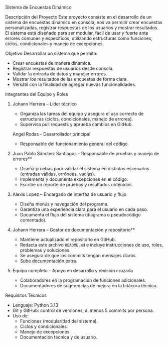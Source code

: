 Sistema de Encuestas Dinámico

Descripción del Proyecto
Este proyecto consiste en el desarrollo de un sistema de encuestas dinámico en consola, nos va permitir crear encuestas personalizadas, registrar respuestas de los usuarios y mostrar resultados.
El sistema está diseñado para ser modular, fácil de usar y fuerte ante errores comunes y específicos, utilizando estructuras como funciones, ciclos, condicionales y manejo de excepciones.


Objetivo
Desarrollar un sistema que permita:
- Crear encuestas de manera dinámica.
- Registrar respuestas de usuarios desde consola.
- Validar la entrada de datos y manejar errores.
- Mostrar los resultados de las encuestas de forma clara.
- Versátil con la finalidad de agregar nuevas funcionalidades.


Integrantes del Equipo y Roles

1. Johann Herrera – Líder técnico
   - Organiza las tareas del equipo y asegura el uso correcto de
estructuras (ciclos, condicionales, manejo de errores).
   - Supervisa pull requests y aprueba cambios en GitHub. 

   Angel Rodas - Desarrollador principal  
   - Responsable del funcionamiento general del código.  
 

2. Juan Pablo Sánchez Santiagos – Responsable de pruebas y manejo de errores**  
   - Diseña pruebas para validar el sistema en distintos escenarios (entradas válidas, erróneas, vacías).  
   - Implementa y documenta excepciones en el código.  
   - Escribe un reporte de pruebas y resultados obtenidos.  

3. Alexis Lopez  – Encargado de interfaz de usuario y flujo
   - Diseña menús y navegación del programa.  
   - Garantiza una experiencia clara para el usuario en cada paso.  
   - Documenta el flujo del sistema (diagrama o pseudocódigo comentado).  

4. Johann Herrera – Gestor de documentación y repositorio**  
   - Mantiene actualizado el repositorio en GitHub.  
   - Redacta este archivo `README.md` e incluye instrucciones de uso, roles, problemas y soluciones.  
   - Se asegura de que los commits tengan mensajes claros.  
   - Sube documentación extra.  

5. Equipo completo – Apoyo en desarrollo y revisión cruzada
   - Colaboradores en la programación de funciones adicionales.  
   - Documentadores de sugerencias de mejora en la bitácora técnica.  

Requisitos Técnicos
- Lenguaje: Python 3.13  
- Git y GitHub: control de versiones, al menos 5 commits por persona.  
- Uso de:
  - Funciones (modularidad del sistema).  
  - Ciclos y condicionales.  
  - Manejo de excepciones.  
  - Documentación técnica y de usuario. 
